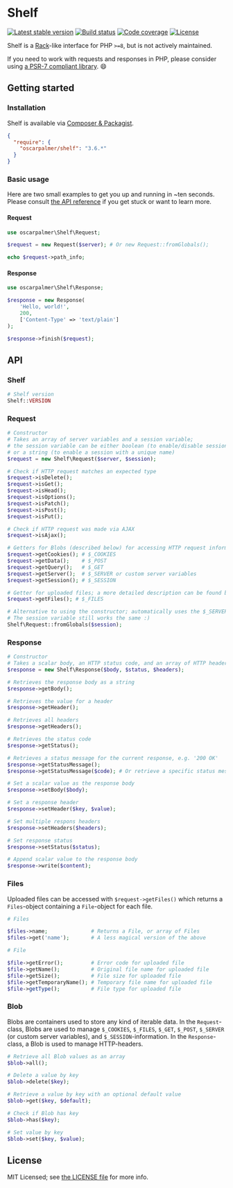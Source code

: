 # Shelf

[![Latest stable version](https://poser.pugx.org/oscarpalmer/shelf/v)](//packagist.org/packages/oscarpalmer/shelf) [![Build status](https://api.travis-ci.com/oscarpalmer/shelf.svg?branch=main)](https://travis-ci.com/oscarpalmer/shelf) [![Code coverage](https://codecov.io/gh/oscarpalmer/shelf/branch/main/graph/badge.svg?token=HE32BuJEmt)](https://codecov.io/gh/oscarpalmer/shelf) [![License](https://poser.pugx.org/oscarpalmer/shelf/license)](//packagist.org/packages/oscarpalmer/shelf)

Shelf is a [Rack](//rack.github.io)-like interface for PHP `>=8`, but is not actively maintained.

If you need to work with requests and responses in PHP, please consider using [a PSR-7 compliant library](https://github.com/topics/psr-7). :smile:

## Getting started

### Installation

Shelf is available via [Composer & Packagist](//packagist.org/packages/oscarpalmer/shelf).

```json
{
  "require": {
    "oscarpalmer/shelf": "3.6.*"
  }
}
```

### Basic usage

Here are two small examples to get you up and running in ~ten seconds. Please consult [the API reference](#api) if you get stuck or want to learn more.

#### Request

```php
use oscarpalmer\Shelf\Request;

$request = new Request($server); # Or new Request::fromGlobals();

echo $request->path_info;
```

#### Response

```php
use oscarpalmer\Shelf\Response;

$response = new Response(
    'Hello, world!',
    200,
    ['Content-Type' => 'text/plain']
);

$response->finish($request);
```

## API

### Shelf

```php
# Shelf version
Shelf::VERSION
```

### Request

```php
# Constructor
# Takes an array of server variables and a session variable;
# the session variable can be either boolean (to enable/disable sessions),
# or a string (to enable a session with a unique name)
$request = new Shelf\Request($server, $session);

# Check if HTTP request matches an expected type
$request->isDelete();
$request->isGet();
$request->isHead();
$request->isOptions();
$request->isPatch();
$request->isPost();
$request->isPut();

# Check if HTTP request was made via AJAX
$request->isAjax();

# Getters for Blobs (described below) for accessing HTTP request information
$request->getCookies(); # $_COOKIES
$request->getData();    # $_POST
$request->getQuery();   # $_GET
$request->getServer();  # $_SERVER or custom server variables
$request->getSession(); # $_SESSION

# Getter for uploaded files; a more detailed description can be found below
$request->getFiles(); # $_FILES

# Alternative to using the constructor; automatically uses the $_SERVER-variables
# The session variable still works the same :)
Shelf\Request::fromGlobals($session);
```

### Response

```php
# Constructor
# Takes a scalar body, an HTTP status code, and an array of HTTP headers
$response = new Shelf\Response($body, $status, $headers);

# Retrieves the response body as a string
$response->getBody();

# Retrieves the value for a header
$response->getHeader();

# Retrieves all headers
$response->getHeaders();

# Retrieves the status code 
$response->getStatus();

# Retrieves a status message for the current response, e.g. '200 OK'
$response->getStatusMessage();
$response->getStatusMessage($code); # Or retrieve a specific status message

# Set a scalar value as the response body
$response->setBody($body);

# Set a response header
$response->setHeader($key, $value);

# Set multiple respons headers
$response->setHeaders($headers);

# Set response status
$response->setStatus($status);

# Append scalar value to the response body
$response->write($content);
```

### Files

Uploaded files can be accessed with `$request->getFiles()` which returns a `Files`-object containing a `File`-object for each file.

```php
# Files

$files->name;              # Returns a File, or array of Files
$files->get('name');       # A less magical version of the above

# File

$file->getError();         # Error code for uploaded file
$file->getName();          # Original file name for uploaded file
$file->getSize();          # File size for uploaded file
$file->getTemporaryName(); # Temporary file name for uploaded file
$file->getType();          # File type for uploaded file
```

### Blob

Blobs are containers used to store any kind of iterable data. In the `Request`-class, Blobs are used to manage `$_COOKIES`, `$_FILES`, `$_GET`, `$_POST`, `$_SERVER` (or custom server variables), and `$_SESSION`-information. In the `Response`-class, a Blob is used to manage HTTP-headers.

```php
# Retrieve all Blob values as an array
$blob->all();

# Delete a value by key
$blob->delete($key);

# Retrieve a value by key with an optional default value
$blob->get($key, $default);

# Check if Blob has key
$blob->has($key);

# Set value by key
$blob->set($key, $value);
```

## License

MIT Licensed; see [the LICENSE file](LICENSE) for more info.
